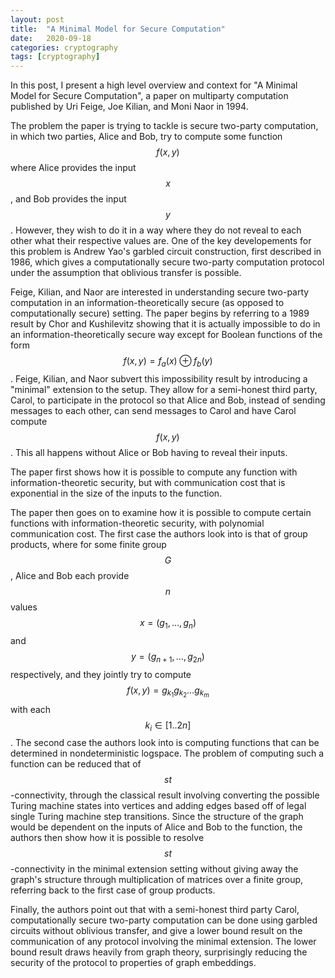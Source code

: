 ```yaml
---
layout: post
title:  "A Minimal Model for Secure Computation"
date:   2020-09-18
categories: cryptography
tags: [cryptography]
---
```

In this post, I present a high level overview and context for "A Minimal Model for Secure Computation", a paper on multiparty computation published by Uri Feige, Joe Kilian, and Moni Naor in 1994. 

The problem the paper is trying to tackle is secure two-party computation, in which two parties, Alice and Bob, try to compute some function $$f(x, y)$$ where Alice provides the input $$x$$, and Bob provides the input $$y$$. However, they wish to do it in a way where they do not reveal to each other what their respective values are. One of the key developements for this problem is Andrew Yao's garbled circuit construction, first described in 1986, which gives a computationally secure two-party computation protocol under the assumption that oblivious transfer is possible.

Feige, Kilian, and Naor are interested in understanding secure two-party computation in an information-theoretically secure (as opposed to computationally secure) setting. The paper begins by referring to a 1989 result by Chor and Kushilevitz showing that it is actually impossible to do in an information-theoretically secure way except for Boolean functions of the form $$f(x, y)=f_a(x) \oplus f_b(y)$$. Feige, Kilian, and Naor subvert this impossibility result by introducing a "minimal" extension to the setup. They allow for a semi-honest third party, Carol, to participate in the protocol so that Alice and Bob, instead of sending messages to each other, can send messages to Carol and have Carol compute $$f(x,y)$$. This all happens without Alice or Bob having to reveal their inputs. 

The paper first shows how it is possible to compute any function with information-theoretic security, but with communication cost that is exponential in the size of the inputs to the function.

The paper then goes on to examine how it is possible to compute certain functions with information-theoretic security, with polynomial communication cost. The first case the authors look into is that of group products, where for some finite group $$G$$, Alice and Bob each provide $$n$$ values $$x=(g_1,\dots,g_n)$$ and $$y=(g_{n+1},\dots,g_{2n})$$ respectively, and they jointly try to compute $$f(x,y)=g_{k_1}g_{k_2}\dots g_{k_m}$$ with each $$k_i \in [1..2n]$$. The second case the authors look into is computing functions that can be determined in nondeterministic logspace. The problem of computing such a function can be reduced that of $$st$$-connectivity, through the classical result involving converting the possible Turing machine states into vertices and adding edges based off of legal single Turing machine step transitions. Since the structure of the graph would be dependent on the inputs of Alice and Bob to the function, the authors then show how it is possible to resolve $$st$$-connectivity in the minimal extension setting without giving away the graph's structure through multiplication of matrices over a finite group, referring back to the first case of group products.

Finally, the authors point out that with a semi-honest third party Carol, computationally secure two-party computation can be done using garbled circuits without oblivious transfer, and give a lower bound result on the communication of any protocol involving the minimal extension. The lower bound result draws heavily from graph theory, surprisingly reducing the security of the protocol to properties of graph embeddings.


